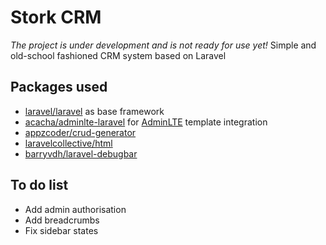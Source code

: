 # Stork CRM
*The project is under development and is not ready for use yet!*
Simple and old-school fashioned CRM system based on Laravel

## Packages used
* [laravel/laravel](https://github.com/laravel/laravel) as base framework
* [acacha/adminlte-laravel](https://github.com/acacha/adminlte-laravel) for [AdminLTE](https://github.com/almasaeed2010/AdminLTE) template integration
* [appzcoder/crud-generator](https://github.com/appzcoder/crud-generator)
* [laravelcollective/html](https://github.com/LaravelCollective/html)
* [barryvdh/laravel-debugbar](https://github.com/barryvdh/laravel-debugbar)

## To do list
* Add admin authorisation
* Add breadcrumbs
* Fix sidebar states